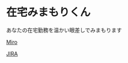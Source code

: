 # 在宅みまもりくん

あなたの在宅勤務を温かい眼差しでみまもります


[Miro](https://miro.com/app/board/o9J_kng10Vc=/)


[JIRA](https://musecfront.atlassian.net/jira/software/projects/LITE/boards/1)

